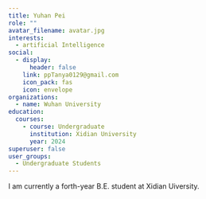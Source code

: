 ```yaml
---
title: Yuhan Pei
role: ""
avatar_filename: avatar.jpg
interests:
  - artificial Intelligence
social:
  - display:
      header: false
    link: ppTanya0129@gmail.com
    icon_pack: fas
    icon: envelope
organizations:
  - name: Wuhan University
education:
  courses:
    - course: Undergraduate
      institution: Xidian University
      year: 2024
superuser: false
user_groups:
  - Undergraduate Students
---
```

<!--StartFragment-->

I am currently a forth-year B.E. student at Xidian Uiversity.

<!--EndFragment-->